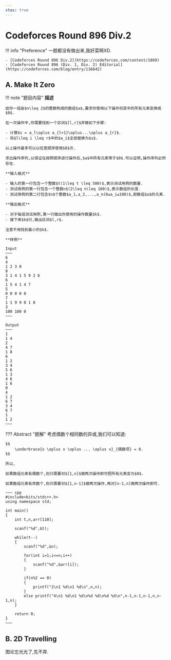 ```yaml
---
stas: true
---
```


# Codeforces Round 896 Div.2

!!! info "Preference"
    一题都没有做出来,我好菜啊XD.

    - [Codeforces Round 896 Div.2](https://codeforces.com/contest/1869)
    - [Codeforces Round 896 (Div. 1, Div. 2) Editorial](https://codeforces.com/blog/entry/116642)

## A. Make It Zero

!!! note "题目内容"
    **描述**
    
    给你一组由$n\leq 2$的整数构成的数组$a$,要求你使用以下操作将其中的所有元素变换成$0$.

    在一次操作中,你需要找到一个区间$[l,r]$并做如下步骤:
    
    - 计算$s = a_l\oplus a_{l+1}\oplus...\oplus a_{r}$.
    - 将$l\leq i \leq r$中的$a_i$全部替换为$s$.
    
    以上操作最多可以以任意顺序使用$8$次.

    求出操作序列,以保证在按照顺序进行操作后,$a$中所有元素等于$0$.可以证明,操作序列必然存在.

    **输入格式**

    - 输入的第一行包含一个整数$t(1\leq t \leq 500)$,表示测试用例的数量.
    - 测试用例的第一行包含一个整数n$(2\leq n\leq 100)$,表示数组的长度.
    - 测试用例的第二行包含$n$个整数$a_1,a_2,...,a_n(0≤a_i≤100)$,即数组$a$的元素.

    **输出格式**

    - 对于每组测试用例,第一行输出你使用的操作数量$k$.
    - 接下来$k$行,输出区间$l,r$.
  
    注意不用找到最小的$k$.

    **样例**
    
    Input
    ~~~ 
    6
    4
    1 2 3 0
    8
    3 1 4 1 5 9 2 6
    6
    1 5 4 1 4 7
    5
    0 0 0 0 0
    7
    1 1 9 9 0 1 8
    3
    100 100 0
    ~~~

    Output
    ~~~
    1
    1 4
    2
    4 7
    1 8
    6
    1 2
    3 4
    5 6
    1 3
    4 6
    1 6
    0
    4
    1 2
    6 7
    3 4
    6 7
    1
    1 2
    ~~~

??? Abstract "题解"
    考虑偶数个相同数的异或,我们可以知道:
    
    $$
        \underbrace{x \oplus x \oplus ... \oplus x}_{偶数项} = 0.
    $$

    所以,
    
    如果数组元素有偶数个,则只需要对$[1,n]$做两次操作即可把所有元素变为$0$.

    如果数组元素有奇数个,则只需要对$[1,n-1]$做两次操作,再对[n-1,n]做两次操作即可.

    ~~~ cpp
    #include<bits/stdc++.h>
    using namespace std;

    int main()
    {
        int t,n,arr[110];

        scanf("%d",&t);

        while(t--)
        {
            scanf("%d",&n);

            for(int i=1;i<=n;i++)
            {
                scanf("%d",&arr[i]);
            }

            if(n%2 == 0)
            {
                printf("2\n1 %d\n1 %d\n",n,n);
            }
            else printf("4\n1 %d\n1 %d\n%d %d\n%d %d\n",n-1,n-1,n-1,n,n-1,n);
        }

        return 0;
    }
    ~~~

## B. 2D Travelling

图论忘光光了,先不弄.